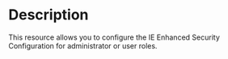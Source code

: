 # Description

This resource allows you to configure the IE Enhanced Security Configuration
for administrator or user roles.
